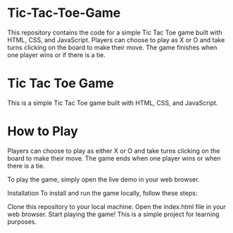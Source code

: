 # Tic-Tac-Toe-Game
This repository contains the code for a simple Tic Tac Toe game built with HTML, CSS, and JavaScript. Players can choose to play as X or O and take turns clicking on the board to make their move. The game finishes when one player wins or if there is a tie.

# Tic Tac Toe Game
This is a simple Tic Tac Toe game built with HTML, CSS, and JavaScript.

# How to Play
Players can choose to play as either X or O and take turns clicking on the board to make their move. The game ends when one player wins or when there is a tie.

To play the game, simply open the live demo in your web browser.

Installation
To install and run the game locally, follow these steps:

Clone this repository to your local machine.
Open the index.html file in your web browser.
Start playing the game!
This is a simple project for learning purposes.
